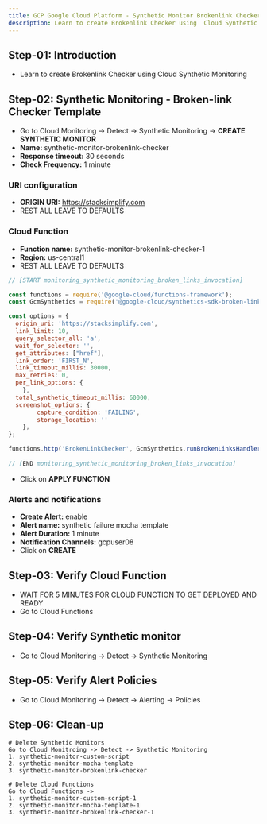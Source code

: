 ```yaml
---
title: GCP Google Cloud Platform - Synthetic Monitor Brokenlink Checker
description: Learn to create Brokenlink Checker using  Cloud Synthetic Monitoring 
---
```


## Step-01: Introduction
- Learn to create Brokenlink Checker using  Cloud Synthetic Monitoring 

## Step-02: Synthetic Monitoring - Broken-link Checker Template
- Go to Cloud Monitoring -> Detect -> Synthetic Monitoring -> **CREATE SYNTHETIC MONITOR**
- **Name:** synthetic-monitor-brokenlink-checker
- **Response timeout:** 30 seconds
- **Check Frequency:** 1 minute
### URI configuration
- **ORIGIN URI:** https://stacksimplify.com
- REST ALL LEAVE TO DEFAULTS
### Cloud Function
- **Function name:** synthetic-monitor-brokenlink-checker-1
- **Region:** us-central1
- REST ALL LEAVE TO DEFAULTS
```js
// [START monitoring_synthetic_monitoring_broken_links_invocation]

const functions = require('@google-cloud/functions-framework');
const GcmSynthetics = require('@google-cloud/synthetics-sdk-broken-links');

const options = {
  origin_uri: 'https://stacksimplify.com',
  link_limit: 10,
  query_selector_all: 'a',
  wait_for_selector: '',
  get_attributes: ["href"],
  link_order: 'FIRST_N',
  link_timeout_millis: 30000,
  max_retries: 0,
  per_link_options: {
	},
  total_synthetic_timeout_millis: 60000,
  screenshot_options: {
		capture_condition: 'FAILING',
		storage_location: ''
	},
};

functions.http('BrokenLinkChecker', GcmSynthetics.runBrokenLinksHandler(options));
      
// [END monitoring_synthetic_monitoring_broken_links_invocation]
```
- Click on **APPLY FUNCTION**
### Alerts and notifications
- **Create Alert:** enable
- **Alert name:** synthetic failure mocha template
- **Alert Duration:** 1 minute
- **Notification Channels:** gcpuser08
- Click on **CREATE**


## Step-03: Verify Cloud Function
- WAIT FOR 5 MINUTES FOR CLOUD FUNCTION TO GET DEPLOYED AND READY
- Go to Cloud Functions

## Step-04: Verify Synthetic monitor 
- Go to Cloud Monitoring -> Detect -> Synthetic Monitoring

## Step-05: Verify Alert Policies
- Go to Cloud Monitoring -> Detect -> Alerting -> Policies


## Step-06: Clean-up
```t
# Delete Synthetic Monitors
Go to Cloud Monitroing -> Detect -> Synthetic Monitoring
1. synthetic-monitor-custom-script
2. synthetic-monitor-mocha-template
3. synthetic-monitor-brokenlink-checker

# Delete Cloud Functions
Go to Cloud Functions -> 
1. synthetic-monitor-custom-script-1
2. synthetic-monitor-mocha-template-1
3. synthetic-monitor-brokenlink-checker-1
```